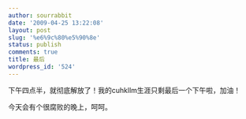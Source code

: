 ```yaml
---
author: sourrabbit
date: '2009-04-25 13:22:08'
layout: post
slug: '%e6%9c%80%e5%90%8e'
status: publish
comments: true
title: 最后
wordpress_id: '524'
---
```


下午四点半，就彻底解放了！我的cuhkllm生涯只剩最后一个下午啦，加油！

今天会有个很腐败的晚上，呵呵。

